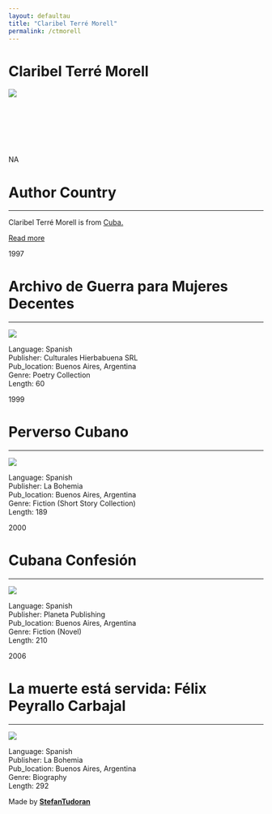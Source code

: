 ```yaml
---
layout: defaultau
title: "Claribel Terré Morell"
permalink: /ctmorell
---
```

<!-- partial:index.partial.html -->
<div class="content">
    <h1>Claribel Terré Morell</h1>
    <div class="quote">
        <div><img src="https://oncubanews.com/wp-content/uploads/2021/12/Sin-titulo-1-5.jpg" class="logo"></div>
    </div>
    <div class="timeline">
        <div style="padding-bottom:100px;"></div>
        <div class="block">
            <div class="date right"><p class="right"> NA </p></div>
            <div class="dot"></div>
            <div class="left first">
              <div class="author_country">
                <h1>Author Country</h1><hr>
          <div class="aclocation">  <p>Claribel Terré Morell is from <a href="http://localhost:4000/14">Cuba.</a></p></div>
                <div class="acreadmore"><a href="NA" target="_blank">Read more</a></div>
            </div>
            </div>
        </div>
        <div class="block">
            <div class="date left"><p class="left">1997</p></div>
            <div class="dot"></div>
            <div class="right">
                <h1>Archivo de Guerra para Mujeres Decentes</h1><hr>
                <p><img src="https://pictures.abebooks.com/inventory/md/md16032889538.jpg"></p>
                <p>
                Language: Spanish<br/>
                Publisher: Culturales Hierbabuena SRL<br/>
                Pub_location: Buenos Aires, Argentina<br/>
                Genre: Poetry Collection<br/>
                Length: 60</p>
            </div>
        </div>
        <div class="block">
            <div class="date right"><p class="right">1999</p></div>
            <div class="dot"></div>
            <div class="left hide">
                <h1>Perverso Cubano</h1><hr>
                <p><img src="https://pictures.abebooks.com/inventory/16032907322.jpg"></p>
                <p>Language: Spanish<br/>
                Publisher: La Bohemia<br/>
                Pub_location: Buenos Aires, Argentina<br/>
                Genre: Fiction (Short Story Collection)<br/>
                Length: 189</p>
            </div>
        </div>
        <div class="block">
            <div class="date left"><p class="left">2000</p></div>
            <div class="dot"></div>
            <div class="right hide">
                <h1>Cubana Confesión</h1><hr>
                <p><img src="https://images-na.ssl-images-amazon.com/images/I/91jm-3ohjvL.jpg"></p>
                <p>Language: Spanish<br/>
                Publisher: Planeta Publishing<br/>
                Pub_location: Buenos Aires, Argentina<br/>
                Genre: Fiction (Novel)<br/>
                Length: 210</p>
            </div>
        </div>
        <div class="block">
            <div class="date right"><p class="right">2006</p></div>
            <div class="dot"></div>
            <div class="left hide">
                <h1>La muerte está servida: Félix Peyrallo Carbajal</h1><hr>
                <p><img src="https://oncubanews.com/wp-content/uploads/2021/12/Sin-titulo-1-5.jpg"></p>
                <p>Language: Spanish<br/>
                Publisher: La Bohemia<br/>
                Pub_location: Buenos Aires, Argentina<br/>
                Genre: Biography<br/>
                Length: 292</p>
            </div>
        </div>
        <div id="footer">
        <p id="copyright">Made by&nbsp;<strong><a href="https://www.linkedin.com/in/nicolae-stefan-tudoran-b02291127/" target="_blank">StefanTudoran</a></strong></p>
    </div>
</div>
<!-- partial -->
  <script src='https://cdnjs.cloudflare.com/ajax/libs/jquery/3.1.1/jquery.min.js'></script><script  src="assets/js/authorscript.js"></script>

